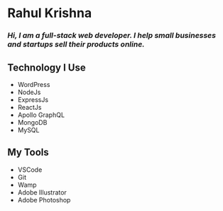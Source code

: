 # Rahul Krishna

### _Hi, I am a full-stack web developer. I help small businesses and startups sell their products online._

## Technology I Use

- WordPress
- NodeJs
- ExpressJs
- ReactJs
- Apollo GraphQL
- MongoDB
- MySQL

## My Tools

- VSCode
- Git
- Wamp
- Adobe Illustrator
- Adobe Photoshop
